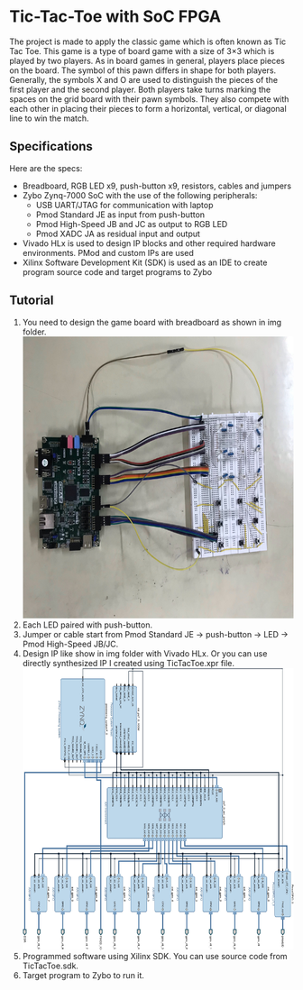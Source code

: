 # Tic-Tac-Toe with SoC FPGA
The project is made to apply the classic game which is often known as Tic Tac Toe. This game is a type of board game with a size of 3×3 which is played by two players. As in board games in general, players place pieces on the board. The symbol of this pawn differs in shape for both players. Generally, the symbols X and O are used to distinguish the pieces of the first player and the second player. Both players take turns marking the spaces on the grid board with their pawn symbols. They also compete with each other in placing their pieces to form a horizontal, vertical, or diagonal line to win the match.

## Specifications
Here are the specs:
* Breadboard, RGB LED x9, push-button x9, resistors, cables and jumpers
* Zybo Zynq-7000 SoC with the use of the following peripherals:
  * USB UART/JTAG for communication with laptop
  * Pmod Standard JE as input from push-button
  * Pmod High-Speed JB and JC as output to RGB LED
  * Pmod XADC JA as residual input and output
* Vivado HLx is used to design IP blocks and other required hardware environments. PMod and custom IPs are used
* Xilinx Software Development Kit (SDK) is used as an IDE to create program source code and target programs to Zybo

## Tutorial
1. You need to design the game board with breadboard as shown in img folder. <img src="/img/board.jpg" height="500">
2. Each LED paired with push-button.
3. Jumper or cable start from Pmod Standard JE -> push-button -> LED -> Pmod High-Speed JB/JC.
4. Design IP like show in img folder with Vivado HLx. Or you can use directly synthesized IP I created using TicTacToe.xpr file. <img src="/img/ip.jpg" height="500">
5. Programmed software using Xilinx SDK. You can use source code from TicTacToe.sdk.
6. Target program to Zybo to run it.
